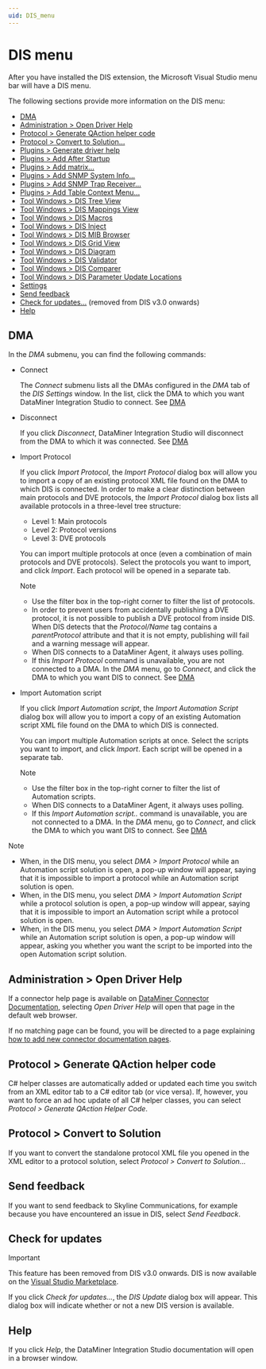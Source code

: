 ```yaml
---
uid: DIS_menu
---
```


# DIS menu

After you have installed the DIS extension, the Microsoft Visual Studio menu bar will have a DIS menu.

The following sections provide more information on the DIS menu:

- [DMA](#dma)
- [Administration \> Open Driver Help](#administration--open-driver-help)
- [Protocol \> Generate QAction helper code](#protocol--generate-qaction-helper-code)
- [Protocol \> Convert to Solution...](#protocol--convert-to-solution)
- [Plugins \> Generate driver help](xref:DisPlugins#generate-driver-help)
- [Plugins \> Add After Startup](xref:DisPlugins#add-after-startup)
- [Plugins \> Add matrix...](xref:DisPlugins#add-matrix)
- [Plugins \> Add SNMP System Info...](xref:DisPlugins#add-snmp-system-info)
- [Plugins \> Add SNMP Trap Receiver...](xref:DisPlugins#add-snmp-trap-receiver)
- [Plugins \> Add Table Context Menu...](xref:DisPlugins#add-table-context-menu)
- [Tool Windows \> DIS Tree View](xref:DisTreeViewToolWindow)
- [Tool Windows \> DIS Mappings View](xref:DisMappingViewToolWindow)
- [Tool Windows \> DIS Macros](xref:DisMacrosToolWindow)
- [Tool Windows \> DIS Inject](xref:DisInjectToolWindow)
- [Tool Windows \> DIS MIB Browser](xref:DisMibBrowserToolWindow)
- [Tool Windows \> DIS Grid View](xref:DisGridViewToolWindow)
- [Tool Windows \> DIS Diagram](xref:DisDiagramToolWindow)
- [Tool Windows \> DIS Validator](xref:DisValidatorToolWindow)
- [Tool Windows \> DIS Comparer](xref:DisComparerToolWindow)
- [Tool Windows \> DIS Parameter Update Locations](xref:DisParameterUpdateLocationsToolWindow)
- [Settings](xref:DIS_settings)
- [Send feedback](#send-feedback)
- [Check for updates...](#check-for-updates) (removed from DIS v3.0 onwards)
- [Help](#help)

## DMA

In the *DMA* submenu, you can find the following commands:

- Connect

  The *Connect* submenu lists all the DMAs configured in the *DMA* tab of the *DIS Settings* window. In the list, click the DMA to which you want DataMiner Integration Studio to connect. See [DMA](xref:DIS_settings#dma)

- Disconnect

  If you click *Disconnect*, DataMiner Integration Studio will disconnect from the DMA to which it was connected. See [DMA](xref:DIS_settings#dma)

- Import Protocol

  If you click *Import Protocol*, the *Import Protocol* dialog box will allow you to import a copy of an existing protocol XML file found on the DMA to which DIS is connected. In order to make a clear distinction between main protocols and DVE protocols, the *Import Protocol* dialog box lists all available protocols in a three-level tree structure:

  - Level 1: Main protocols
  - Level 2: Protocol versions
  - Level 3: DVE protocols

  You can import multiple protocols at once (even a combination of main protocols and DVE protocols). Select the protocols you want to import, and click *Import*. Each protocol will be opened in a separate tab.

  > [!NOTE]
  >
  > - Use the filter box in the top-right corner to filter the list of protocols.
  > - In order to prevent users from accidentally publishing a DVE protocol, it is not possible to publish a DVE protocol from inside DIS. When DIS detects that the *Protocol/Name* tag contains a *parentProtocol* attribute and that it is not empty, publishing will fail and a warning message will appear.
  > - When DIS connects to a DataMiner Agent, it always uses polling.
  > - If this *Import Protocol* command is unavailable, you are not connected to a DMA. In the *DMA* menu, go to *Connect*, and click the DMA to which you want DIS to connect. See [DMA](xref:DIS_settings#dma)

- Import Automation script

  If you click *Import Automation script*, the *Import Automation Script* dialog box will allow you to import a copy of an existing Automation script XML file found on the DMA to which DIS is connected.

  You can import multiple Automation scripts at once. Select the scripts you want to import, and click *Import*. Each script will be opened in a separate tab.

  > [!NOTE]
  >
  > - Use the filter box in the top-right corner to filter the list of Automation scripts.
  > - When DIS connects to a DataMiner Agent, it always uses polling.
  > - If this *Import Automation script..* command is unavailable, you are not connected to a DMA. In the *DMA* menu, go to *Connect*, and click the DMA to which you want DIS to connect. See [DMA](xref:DIS_settings#dma)

> [!NOTE]
>
> - When, in the DIS menu, you select *DMA > Import Protocol* while an Automation script solution is open, a pop-up window will appear, saying that it is impossible to import a protocol while an Automation script solution is open.
> - When, in the DIS menu, you select *DMA > Import Automation Script* while a protocol solution is open, a pop-up window will appear, saying that it is impossible to import an Automation script while a protocol solution is open.
> - When, in the DIS menu, you select *DMA > Import Automation Script* while an Automation script solution is open, a pop-up window will appear, asking you whether you want the script to be imported into the open Automation script solution.

## Administration \> Open Driver Help

If a connector help page is available on [DataMiner Connector Documentation](https://docs.dataminer.services/connector/index.html), selecting *Open Driver Help* will open that page in the default web browser.

If no matching page can be found, you will be directed to a page explaining [how to add new connector documentation pages](xref:Connector_help_pages#adding-new-connector-documentation-pages).

## Protocol \> Generate QAction helper code

C# helper classes are automatically added or updated each time you switch from an XML editor tab to a C# editor tab (or vice versa). If, however, you want to force an ad hoc update of all C# helper classes, you can select *Protocol \> Generate QAction Helper Code*.

## Protocol \> Convert to Solution

If you want to convert the standalone protocol XML file you opened in the XML editor to a protocol solution, select *Protocol \> Convert to Solution...*

## Send feedback

If you want to send feedback to Skyline Communications, for example because you have encountered an issue in DIS, select *Send Feedback*.

## Check for updates

> [!IMPORTANT]
> This feature has been removed from DIS v3.0 onwards. DIS is now available on the [Visual Studio Marketplace](https://marketplace.visualstudio.com/items?itemName=skyline-communications.DataMinerIntegrationStudio).

If you click *Check for updates…*, the *DIS Update* dialog box will appear. This dialog box will indicate whether or not a new DIS version is available.

## Help

If you click *Help*, the DataMiner Integration Studio documentation will open in a browser window.

